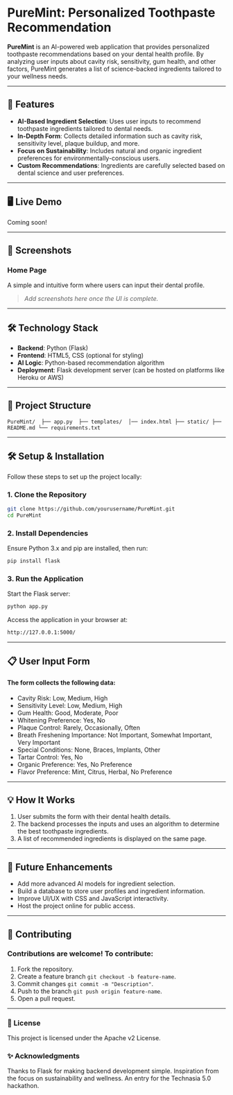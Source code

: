# PureMint: Personalized Toothpaste Recommendation

**PureMint** is an AI-powered web application that provides personalized toothpaste recommendations based on your dental health profile. By analyzing user inputs about cavity risk, sensitivity, gum health, and other factors, PureMint generates a list of science-backed ingredients tailored to your wellness needs.

---

## 🚀 Features

- **AI-Based Ingredient Selection**: Uses user inputs to recommend toothpaste ingredients tailored to dental needs.
- **In-Depth Form**: Collects detailed information such as cavity risk, sensitivity level, plaque buildup, and more.
- **Focus on Sustainability**: Includes natural and organic ingredient preferences for environmentally-conscious users.
- **Custom Recommendations**: Ingredients are carefully selected based on dental science and user preferences.

---

## 🖥️ Live Demo

Coming soon!

---

## 📸 Screenshots

### Home Page
A simple and intuitive form where users can input their dental profile.

> _Add screenshots here once the UI is complete._

---

## 🛠️ Technology Stack

- **Backend**: Python (Flask)
- **Frontend**: HTML5, CSS (optional for styling)
- **AI Logic**: Python-based recommendation algorithm
- **Deployment**: Flask development server (can be hosted on platforms like Heroku or AWS)

---

## 📂 Project Structure

``
PureMint/ 
  ├── app.py 
  ├── templates/ 
    │── index.html
    ├── static/
    ├── README.md
    └── requirements.txt
``

---

## 🛠️ Setup & Installation

Follow these steps to set up the project locally:

### 1. Clone the Repository
```bash
git clone https://github.com/yourusername/PureMint.git
cd PureMint
```
### 2. Install Dependencies
Ensure Python 3.x and pip are installed, then run:
```bash
pip install flask
```
### 3. Run the Application
Start the Flask server:
```bash
python app.py
```
Access the application in your browser at:
```bash
http://127.0.0.1:5000/
```

---

## 📋 User Input Form
#### The form collects the following data:

- Cavity Risk: Low, Medium, High
- Sensitivity Level: Low, Medium, High
- Gum Health: Good, Moderate, Poor
- Whitening Preference: Yes, No
- Plaque Control: Rarely, Occasionally, Often
- Breath Freshening Importance: Not Important, Somewhat Important, Very Important
- Special Conditions: None, Braces, Implants, Other
- Tartar Control: Yes, No
- Organic Preference: Yes, No Preference
- Flavor Preference: Mint, Citrus, Herbal, No Preference

---

## 💡 How It Works
1. User submits the form with their dental health details.
2. The backend processes the inputs and uses an algorithm to determine the best toothpaste ingredients.
3. A list of recommended ingredients is displayed on the same page.

---

## 🧠 Future Enhancements
- Add more advanced AI models for ingredient selection.
- Build a database to store user profiles and ingredient information.
- Improve UI/UX with CSS and JavaScript interactivity.
- Host the project online for public access.

---

## 💖 Contributing
### Contributions are welcome! To contribute:

1. Fork the repository.
2. Create a feature branch ``git checkout -b feature-name``.
3. Commit changes ``git commit -m "Description"``.
4. Push to the branch ``git push origin feature-name``.
5. Open a pull request.

---

### 📜 License
This project is licensed under the Apache v2 License.

### ✨ Acknowledgments
Thanks to Flask for making backend development simple.
Inspiration from the focus on sustainability and wellness.
An entry for the Technasia 5.0 hackathon.
